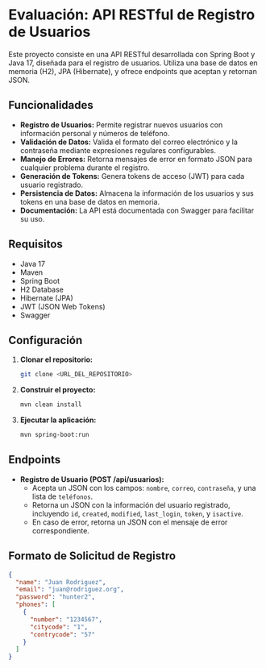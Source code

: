 # Evaluación: API RESTful de Registro de Usuarios

Este proyecto consiste en una API RESTful desarrollada con Spring Boot y Java 17, diseñada para el registro de usuarios. Utiliza una base de datos en memoria (H2), JPA (Hibernate), y ofrece endpoints que aceptan y retornan JSON.

## Funcionalidades

* **Registro de Usuarios:** Permite registrar nuevos usuarios con información personal y números de teléfono.
* **Validación de Datos:** Valida el formato del correo electrónico y la contraseña mediante expresiones regulares configurables.
* **Manejo de Errores:** Retorna mensajes de error en formato JSON para cualquier problema durante el registro.
* **Generación de Tokens:** Genera tokens de acceso (JWT) para cada usuario registrado.
* **Persistencia de Datos:** Almacena la información de los usuarios y sus tokens en una base de datos en memoria.
* **Documentación:** La API está documentada con Swagger para facilitar su uso.

## Requisitos

* Java 17
* Maven
* Spring Boot
* H2 Database
* Hibernate (JPA)
* JWT (JSON Web Tokens)
* Swagger

## Configuración

1.  **Clonar el repositorio:**

    ```bash
    git clone <URL_DEL_REPOSITORIO>
    ```

2.  **Construir el proyecto:**

    ```bash
    mvn clean install
    ```

3.  **Ejecutar la aplicación:**

    ```bash
    mvn spring-boot:run
    ```

## Endpoints

* **Registro de Usuario (POST /api/usuarios):**
    * Acepta un JSON con los campos: `nombre`, `correo`, `contraseña`, y una lista de `teléfonos`.
    * Retorna un JSON con la información del usuario registrado, incluyendo `id`, `created`, `modified`, `last_login`, `token`, y `isactive`.
    * En caso de error, retorna un JSON con el mensaje de error correspondiente.

## Formato de Solicitud de Registro

```json
{
  "name": "Juan Rodriguez",
  "email": "juan@rodriguez.org",
  "password": "hunter2",
  "phones": [
    {
      "number": "1234567",
      "citycode": "1",
      "contrycode": "57"
    }
  ]
}